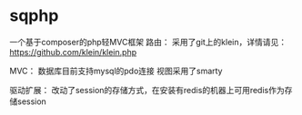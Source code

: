 # sqphp
一个基于composer的php轻MVC框架
路由：
采用了git上的klein，详情请见：https://github.com/klein/klein.php

MVC：
数据库目前支持mysql的pdo连接
视图采用了smarty

驱动扩展：
改动了session的存储方式，在安装有redis的机器上可用redis作为存储session
